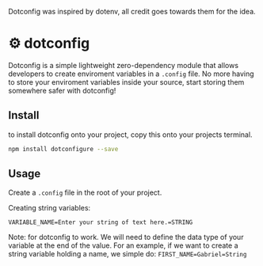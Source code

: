 Dotconfig was inspired by dotenv, all credit goes towards them for the idea.

# ⚙️ dotconfig 

Dotconfig is a simple lightweight zero-dependency module that allows developers to create enviroment variables in a ``.config`` file. No more having to store your enviroment variables inside your source, start storing them somewhere safer with dotconfig!

## Install

to install dotconfig onto your project, copy this onto your projects terminal.

```bash
npm install dotconfigure --save
```

## Usage

Create a `.config` file in the root of your project. 

Creating string variables:
```
VARIABLE_NAME=Enter your string of text here.=STRING
```
Note: for dotconfig to work. We will need to define the data type of your variable at the end of the value. For an example, if we want to create a string variable holding a name, we simple do: ``FIRST_NAME=Gabriel=String``
